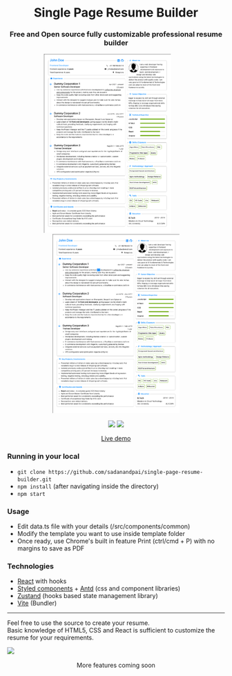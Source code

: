 <div align="center">
<h1>Single Page Resume Builder</h1>

### Free and Open source fully customizable professional resume builder

<a href="https://sadanandpai.github.io/single-page-resume-builder/dist/"><img src="covers/cover1.png" alt="cover" height="415px" width="294px"/></a>&nbsp;&nbsp;&nbsp;&nbsp;&nbsp;&nbsp;&nbsp;&nbsp;&nbsp;&nbsp;
<a href="https://sadanandpai.github.io/single-page-resume-builder/dist/"><img src="covers/cover2.png" alt="cover" height="415px" width="294px"/></a>

[![](https://img.shields.io/github/stars/sadanandpai/single-page-resume-builder?style=for-the-badge)](#stars)
[![](https://img.shields.io/github/forks/sadanandpai/single-page-resume-builder?style=for-the-badge)](#forks)

<a href="https://sadanandpai.github.io/single-page-resume-builder/dist/">Live demo</a>

</div>

### Running in your local

- `git clone https://github.com/sadanandpai/single-page-resume-builder.git`
- `npm install` (after navigating inside the directory)
- `npm start`

### Usage

- Edit data.ts file with your details (/src/components/common)
- Modify the template you want to use inside template folder
- Once ready, use Chrome's built in feature Print (ctrl/cmd + P) with no margins to save as PDF

### Technologies

- [React](https://reactjs.org/) with hooks
- [Styled components](https://styled-components.com/) + [Antd](https://ant.design/docs/react/introduce) (css and component libraries)
- [Zustand](https://github.com/pmndrs/zustand) (hooks based state management library)
- [Vite](https://vitejs.dev/) (Bundler)

----------------------------------------------------------------

Feel free to use the source to create your resume.<br/>
Basic knowledge of HTML5, CSS and React is sufficient to customize the resume for your requirements.

![](https://visitor-badge.glitch.me/badge?page_id=single-page-resume-builder)

<div align="center">More features coming soon</div>
